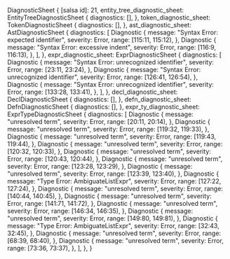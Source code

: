 DiagnosticSheet {
    [salsa id]: 21,
    entity_tree_diagnostic_sheet: EntityTreeDiagnosticSheet {
        diagnostics: [],
    },
    token_diagnostic_sheet: TokenDiagnosticSheet {
        diagnostics: [],
    },
    ast_diagnostic_sheet: AstDiagnosticSheet {
        diagnostics: [
            Diagnostic {
                message: "Syntax Error: expected identifier",
                severity: Error,
                range: [115:11, 115:12),
            },
            Diagnostic {
                message: "Syntax Error: excessive indent",
                severity: Error,
                range: [116:9, 116:13),
            },
        ],
    },
    expr_diagnostic_sheet: ExprDiagnosticSheet {
        diagnostics: [
            Diagnostic {
                message: "Syntax Error: unrecognized identifier",
                severity: Error,
                range: [23:11, 23:24),
            },
            Diagnostic {
                message: "Syntax Error: unrecognized identifier",
                severity: Error,
                range: [126:41, 126:54),
            },
            Diagnostic {
                message: "Syntax Error: unrecognized identifier",
                severity: Error,
                range: [133:28, 133:41),
            },
        ],
    },
    decl_diagnostic_sheet: DeclDiagnosticSheet {
        diagnostics: [],
    },
    defn_diagnostic_sheet: DefnDiagnosticSheet {
        diagnostics: [],
    },
    expr_ty_diagnostic_sheet: ExprTypeDiagnosticSheet {
        diagnostics: [
            Diagnostic {
                message: "unresolved term",
                severity: Error,
                range: [20:11, 20:14),
            },
            Diagnostic {
                message: "unresolved term",
                severity: Error,
                range: [119:32, 119:33),
            },
            Diagnostic {
                message: "unresolved term",
                severity: Error,
                range: [119:43, 119:44),
            },
            Diagnostic {
                message: "unresolved term",
                severity: Error,
                range: [120:32, 120:33),
            },
            Diagnostic {
                message: "unresolved term",
                severity: Error,
                range: [120:43, 120:44),
            },
            Diagnostic {
                message: "unresolved term",
                severity: Error,
                range: [123:28, 123:29),
            },
            Diagnostic {
                message: "unresolved term",
                severity: Error,
                range: [123:39, 123:40),
            },
            Diagnostic {
                message: "Type Error: AmbiguateListExpr",
                severity: Error,
                range: [127:22, 127:24),
            },
            Diagnostic {
                message: "unresolved term",
                severity: Error,
                range: [140:44, 140:45),
            },
            Diagnostic {
                message: "unresolved term",
                severity: Error,
                range: [141:71, 141:72),
            },
            Diagnostic {
                message: "unresolved term",
                severity: Error,
                range: [146:34, 146:35),
            },
            Diagnostic {
                message: "unresolved term",
                severity: Error,
                range: [149:80, 149:81),
            },
            Diagnostic {
                message: "Type Error: AmbiguateListExpr",
                severity: Error,
                range: [32:43, 32:45),
            },
            Diagnostic {
                message: "unresolved term",
                severity: Error,
                range: [68:39, 68:40),
            },
            Diagnostic {
                message: "unresolved term",
                severity: Error,
                range: [73:36, 73:37),
            },
        ],
    },
}